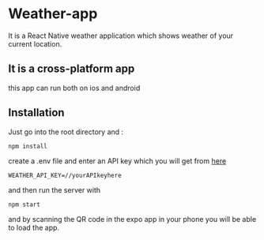 # Weather-app
It is a React Native weather application which shows weather of your current location.

## It is a cross-platform app
this app can run both on ios and android

## Installation 
Just go into the root directory and : 
```
npm install
```
create a .env file and enter an API key which you will get from [here](https://home.openweathermap.org/)
```
WEATHER_API_KEY=//yourAPIkeyhere
```
and then run the server with
```
npm start
```
and by scanning the QR code in the expo app in your phone you will be able to load the app.
